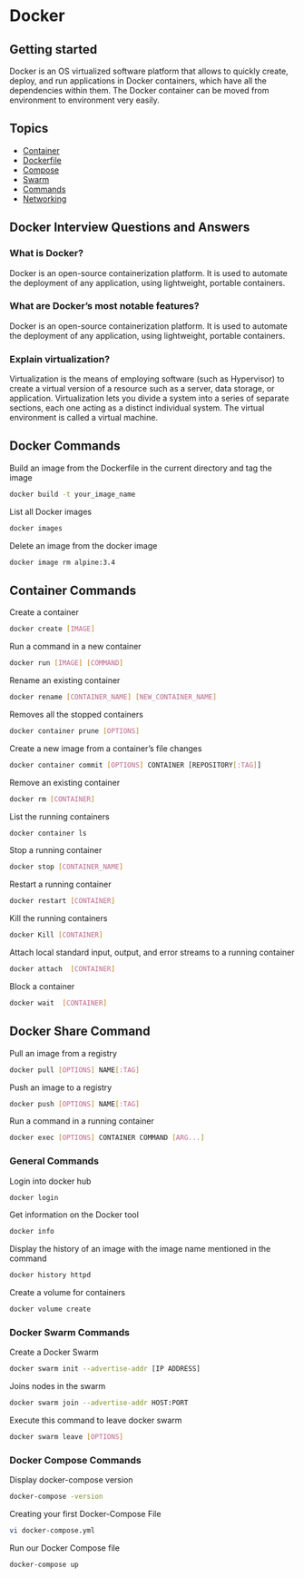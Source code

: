 # Docker

## Getting started

Docker is an OS virtualized software platform that allows to quickly create, deploy, and run applications in Docker containers, which have all the dependencies within them. The Docker container can be moved from environment to environment very easily.

## Topics
- [Container]()
- [Dockerfile]()
- [Compose]()
- [Swarm]()
- [Commands]()
- [Networking]()

## Docker Interview Questions and Answers

### What is Docker?
Docker is an open-source containerization platform. It is used to automate the deployment of any application, using lightweight, portable containers.

### What are Docker’s most notable features?
Docker is an open-source containerization platform. It is used to automate the deployment of any application, using lightweight, portable containers.

### Explain virtualization?
Virtualization is the means of employing software (such as Hypervisor) to create a virtual version of a resource such as a server, data storage, or application. Virtualization lets you divide a system into a series of separate sections, each one acting as a distinct individual system. The virtual environment is called a virtual machine.

## Docker Commands
Build an image from the Dockerfile in the current directory and tag the image
```bash
docker build -t your_image_name
```
List all Docker images
```bash
docker images
```
Delete an image from the docker image
```bash
docker image rm alpine:3.4
```

## Container Commands
Create a container
```bash
docker create [IMAGE] 
```
Run a command in a new container
```bash
docker run [IMAGE] [COMMAND] 
```
Rename an existing container
```bash
docker rename [CONTAINER_NAME] [NEW_CONTAINER_NAME]
```
Removes all the stopped containers
```bash
docker container prune [OPTIONS] 
```
Create a new image from a container’s file changes
```bash
docker container commit [OPTIONS] CONTAINER [REPOSITORY[:TAG]]
```
Remove an existing container
```bash
docker rm [CONTAINER] 
```
List the running containers
```bash
docker container ls
```
Stop a running container
```bash
docker stop [CONTAINER_NAME]
```
Restart a running container
```bash
docker restart [CONTAINER]
```
Kill the running containers
```bash
docker Kill [CONTAINER]
```
Attach local standard input, output, and error streams to a running container
```bash
docker attach  [CONTAINER]
```
Block a container 
```bash
docker wait  [CONTAINER]
```

## Docker Share Command
Pull an image from a registry
```bash
docker pull [OPTIONS] NAME[:TAG] 
```
Push an image to a registry 
```bash
docker push [OPTIONS] NAME[:TAG] 
```
Run a command in a running container
```bash
docker exec [OPTIONS] CONTAINER COMMAND [ARG...] 
```

### General Commands
Login into docker hub
```bash
docker login
```
Get information on the Docker tool
```bash
docker info
```
Display the history of an image with the image name mentioned in the command
```bash
docker history httpd 
```
Create a volume for containers
```bash
docker volume create
```

### Docker Swarm Commands
Create a Docker Swarm
```bash
docker swarm init --advertise-addr [IP ADDRESS] 
```
Joins nodes in the swarm
```bash
docker swarm join --advertise-addr HOST:PORT 
```
Execute this command to leave docker swarm
```bash
docker swarm leave [OPTIONS]
```

### Docker Compose Commands
Display docker-compose version
```bash
docker-compose -version 
```
Creating your first Docker-Compose File
```bash
vi docker-compose.yml
```
Run our Docker Compose file
```bash
docker-compose up 
```
